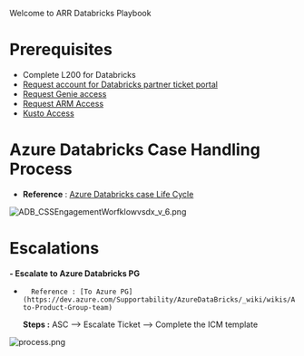 Welcome to ARR Databricks Playbook

# 	Prerequisites
- Complete L200 for Databricks
- 	[Request account for Databricks partner ticket portal](https://dev.azure.com/Supportability/AzureDataBricks/_wiki/wikis/AzureDataBricks.wiki/312119/Databricks-Partner-Access)
- [Request Genie access](https://dev.azure.com/supportability/AzureDataBricks/_wiki/wikis/AzureDataBricks.wiki/312340/Genie)
- [Request ARM Access](https://dev.azure.com/supportability/AzureDataBricks/_wiki/wikis/AzureDataBricks.wiki/312122/Get-ARM-Access)
- [Kusto Access](https://dev.azure.com/supportability/AzureDataBricks/_wiki/wikis/AzureDataBricks.wiki/312122/Get-ARM-Access)

# Azure Databricks Case Handling Process

- **Reference** : [Azure Databricks case Life Cycle](https://dev.azure.com/supportability/AzureDataBricks/_wiki/wikis/AzureDataBricks.wiki/337055/Case-Life-Cycle-and-Escalation)

<IMG  src="https://dev.azure.com/Supportability/5e48464c-3501-44a0-a6e0-8839f7cd21f0/_apis/git/repositories/af110ba9-8ac6-40c3-ae01-d63c5a9ffa00/Items?path=%2F.attachments%2FADB_CSSEngagementWorfklowvsdx_v_6-1c476c9a-3842-4b36-ab05-e609c16e8ac9.png&amp;download=false&amp;resolveLfs=true&amp;%24format=octetStream&amp;api-version=5.0-preview.1&amp;sanitize=true&amp;versionDescriptor.version=wikiMaster"  alt="ADB_CSSEngagementWorfklowvsdx_v_6.png"/>

# Escalations
**-   Escalate  to Azure Databricks PG**
-       Reference : [To Azure PG](https://dev.azure.com/Supportability/AzureDataBricks/_wiki/wikis/AzureDataBricks.wiki/333941/Escalate-to-Product-Group-team)
     **Steps :** ASC --> Escalate Ticket --> Complete the ICM template

<IMG  src="https://dev.azure.com/Supportability/5e48464c-3501-44a0-a6e0-8839f7cd21f0/_apis/git/repositories/af110ba9-8ac6-40c3-ae01-d63c5a9ffa00/Items?path=%2F.attachments%2Fprocess-c2da8156-bfc4-4ecf-92b7-2470d839212e.png&amp;download=false&amp;resolveLfs=true&amp;%24format=octetStream&amp;api-version=5.0-preview.1&amp;sanitize=true&amp;versionDescriptor.version=wikiMaster"  alt="process.png"/>
